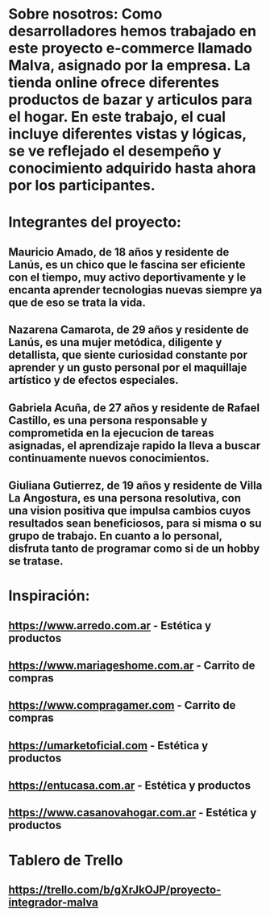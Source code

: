 # Sobre nosotros: Como desarrolladores hemos trabajado en este proyecto e-commerce llamado Malva, asignado por la empresa. La tienda online ofrece diferentes productos de bazar y articulos para el hogar. En este trabajo, el cual incluye diferentes vistas y lógicas, se ve reflejado el desempeño y conocimiento adquirido hasta ahora por los participantes.

# Integrantes del proyecto:
## Mauricio Amado, de 18 años y residente de Lanús, es un chico que le fascina ser eficiente con el tiempo, muy activo deportivamente y le encanta aprender tecnologias nuevas siempre ya que de eso se trata la vida.
## Nazarena Camarota, de 29 años y residente de Lanús, es una mujer metódica, diligente y detallista, que siente curiosidad constante por aprender y un gusto personal por el maquillaje artístico y de efectos especiales.
## Gabriela Acuña, de 27 años y residente de Rafael Castillo, es una persona responsable y comprometida en la ejecucion de tareas asignadas, el aprendizaje rapido la lleva a buscar continuamente nuevos conocimientos.
## Giuliana Gutierrez, de 19 años y residente de Villa La Angostura, es una persona resolutiva, con una vision positiva que impulsa cambios cuyos resultados sean beneficiosos, para si misma o su grupo de trabajo. En cuanto a lo personal, disfruta tanto de programar como si de un hobby se tratase.

# Inspiración:
## https://www.arredo.com.ar - Estética y productos
## https://www.mariageshome.com.ar - Carrito de compras
## https://www.compragamer.com - Carrito de compras
## https://umarketoficial.com - Estética y productos
## https://entucasa.com.ar - Estética y productos
## https://www.casanovahogar.com.ar - Estética y productos

# Tablero de Trello
## https://trello.com/b/gXrJkOJP/proyecto-integrador-malva
